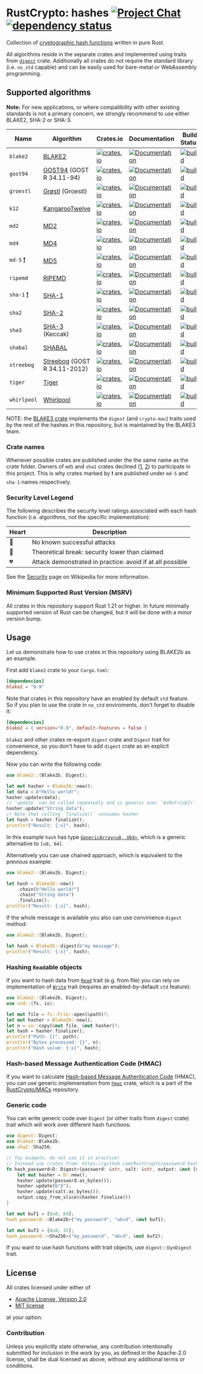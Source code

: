 # RustCrypto: hashes [![Project Chat][chat-image]][chat-link] [![dependency status][deps-image]][deps-link]

Collection of [cryptographic hash functions][1] written in pure Rust.

All algorithms reside in the separate crates and implemented using traits from
[`digest`](https://docs.rs/digest/) crate. Additionally all crates do not
require the standard library (i.e. `no_std` capable) and can be easily used for
bare-metal or WebAssembly programming.

## Supported algorithms
**Note:** For new applications, or where compatibility with other existing
standards is not a primary concern, we strongly recommend to use either
BLAKE2, SHA-2 or SHA-3.

| Name        | Algorithm  | Crates.io | Documentation | Build Status | [Security] |
|-------------|------------|-----------|---------------|--------------|------------|
| `blake2`    | [BLAKE2] | [![crates.io](https://img.shields.io/crates/v/blake2.svg)](https://crates.io/crates/blake2) | [![Documentation](https://docs.rs/blake2/badge.svg)](https://docs.rs/blake2) | [![build](https://github.com/rustcrypto/hashes/workflows/blake2/badge.svg?branch=master&event=push)](https://github.com/RustCrypto/hashes/actions?query=workflow:blake2+branch:master) | :green_heart: |
| `gost94`    | [GOST94] (GOST R 34.11-94) | [![crates.io](https://img.shields.io/crates/v/gost94.svg)](https://crates.io/crates/gost94) | [![Documentation](https://docs.rs/gost94/badge.svg)](https://docs.rs/gost94) | [![build](https://github.com/rustcrypto/hashes/workflows/gost94/badge.svg?branch=master&event=push)](https://github.com/RustCrypto/hashes/actions?query=workflow:gost94+branch:master) | :yellow_heart: |
| `groestl`   | [Grøstl] (Groestl) | [![crates.io](https://img.shields.io/crates/v/groestl.svg)](https://crates.io/crates/groestl) | [![Documentation](https://docs.rs/groestl/badge.svg)](https://docs.rs/groestl) | [![build](https://github.com/rustcrypto/hashes/workflows/groestl/badge.svg?branch=master&event=push)](https://github.com/RustCrypto/hashes/actions?query=workflow:groestl+branch:master) | :green_heart: |
| `k12`       | [KangarooTwelve] | [![crates.io](https://img.shields.io/crates/v/k12.svg)](https://crates.io/crates/k12) | [![Documentation](https://docs.rs/k12/badge.svg)](https://docs.rs/k12) | [![build](https://github.com/rustcrypto/hashes/workflows/k12/badge.svg?branch=master&event=push)](https://github.com/RustCrypto/hashes/actions?query=workflow:k12+branch:master) | :green_heart: |
| `md2`       | [MD2] | [![crates.io](https://img.shields.io/crates/v/md2.svg)](https://crates.io/crates/md2) |  [![Documentation](https://docs.rs/md2/badge.svg)](https://docs.rs/md2) | [![build](https://github.com/rustcrypto/hashes/workflows/md2/badge.svg?branch=master&event=push)](https://github.com/RustCrypto/hashes/actions?query=workflow:md2+branch:master) | :broken_heart: |
| `md4`       | [MD4] | [![crates.io](https://img.shields.io/crates/v/md4.svg)](https://crates.io/crates/md4) |  [![Documentation](https://docs.rs/md4/badge.svg)](https://docs.rs/md4) | [![build](https://github.com/rustcrypto/hashes/workflows/md4/badge.svg?branch=master&event=push)](https://github.com/RustCrypto/hashes/actions?query=workflow:md4+branch:master) | :broken_heart: |
| `md-5` [:exclamation:] | [MD5]  | [![crates.io](https://img.shields.io/crates/v/md-5.svg)](https://crates.io/crates/md-5) | [![Documentation](https://docs.rs/md-5/badge.svg)](https://docs.rs/md-5) | [![build](https://github.com/rustcrypto/hashes/workflows/md5/badge.svg?branch=master&event=push)](https://github.com/RustCrypto/hashes/actions?query=workflow:md5+branch:master) | :broken_heart: |
| `ripemd` | [RIPEMD] | [![crates.io](https://img.shields.io/crates/v/ripemd.svg)](https://crates.io/crates/ripemd) |  [![Documentation](https://docs.rs/ripemd/badge.svg)](https://docs.rs/ripemd) | [![build](https://github.com/rustcrypto/hashes/workflows/ripemd/badge.svg?branch=master&event=push)](https://github.com/RustCrypto/hashes/actions?query=workflow:ripemd+branch:master) | :green_heart: |
| `sha-1` [:exclamation:] | [SHA-1] | [![crates.io](https://img.shields.io/crates/v/sha-1.svg)](https://crates.io/crates/sha-1) | [![Documentation](https://docs.rs/sha-1/badge.svg)](https://docs.rs/sha-1) | [![build](https://github.com/rustcrypto/hashes/workflows/sha1/badge.svg?branch=master&event=push)](https://github.com/RustCrypto/hashes/actions?query=workflow:sha1+branch:master) | :broken_heart: |
| `sha2`      | [SHA-2] | [![crates.io](https://img.shields.io/crates/v/sha2.svg)](https://crates.io/crates/sha2) |  [![Documentation](https://docs.rs/sha2/badge.svg)](https://docs.rs/sha2) | [![build](https://github.com/rustcrypto/hashes/workflows/sha2/badge.svg?branch=master&event=push)](https://github.com/RustCrypto/hashes/actions?query=workflow:sha2+branch:master) | :green_heart: |
| `sha3`      | [SHA-3] (Keccak) | [![crates.io](https://img.shields.io/crates/v/sha3.svg)](https://crates.io/crates/sha3) |  [![Documentation](https://docs.rs/sha3/badge.svg)](https://docs.rs/sha3) | [![build](https://github.com/rustcrypto/hashes/workflows/sha3/badge.svg?branch=master&event=push)](https://github.com/RustCrypto/hashes/actions?query=workflow:sha3+branch:master) | :green_heart: |
| `shabal`    | [SHABAL] | [![crates.io](https://img.shields.io/crates/v/shabal.svg)](https://crates.io/crates/shabal) |  [![Documentation](https://docs.rs/shabal/badge.svg)](https://docs.rs/shabal) | [![build](https://github.com/rustcrypto/hashes/workflows/shabal/badge.svg?branch=master&event=push)](https://github.com/RustCrypto/hashes/actions?query=workflow:shabal+branch:master) | :green_heart: |
| `streebog`  | [Streebog] (GOST R 34.11-2012) | [![crates.io](https://img.shields.io/crates/v/streebog.svg)](https://crates.io/crates/streebog) |  [![Documentation](https://docs.rs/streebog/badge.svg)](https://docs.rs/streebog) | [![build](https://github.com/rustcrypto/hashes/workflows/streebog/badge.svg?branch=master&event=push)](https://github.com/RustCrypto/hashes/actions?query=workflow:streebog+branch:master) | :yellow_heart: |
| `tiger`  | [Tiger] | [![crates.io](https://img.shields.io/crates/v/tiger.svg)](https://crates.io/crates/tiger) |  [![Documentation](https://docs.rs/tiger/badge.svg)](https://docs.rs/tiger) | [![build](https://github.com/rustcrypto/hashes/workflows/tiger/badge.svg?branch=master&event=push)](https://github.com/RustCrypto/hashes/actions?query=workflow:tiger+branch:master) | :green_heart: |
| `whirlpool` | [Whirlpool] | [![crates.io](https://img.shields.io/crates/v/whirlpool.svg)](https://crates.io/crates/whirlpool) |  [![Documentation](https://docs.rs/whirlpool/badge.svg)](https://docs.rs/whirlpool) | [![build](https://github.com/rustcrypto/hashes/workflows/whirlpool/badge.svg?branch=master&event=push)](https://github.com/RustCrypto/hashes/actions?query=workflow:whirlpool+branch:master) | :green_heart: |

NOTE: the [BLAKE3 crate](https://github.com/BLAKE3-team/BLAKE3) implements the `digest` (and `crypto-mac`) traits used by the rest of the hashes in this repository, but is maintained by the BLAKE3 team.

[Security]: https://en.wikipedia.org/wiki/Hash_function_security_summary
[:exclamation:]: #crate-names

### Crate names
Whenever possible crates are published under the the same name as the crate
folder. Owners of `md5` and `sha1` crates declined
([1](https://github.com/stainless-steel/md5/pull/2),
[2](https://github.com/mitsuhiko/rust-sha1/issues/17)) to participate in this
project. This is why crates marked by :exclamation: are published under
`md-5` and `sha-1` names respectively.

### Security Level Legend
The following describes the security level ratings associated with each
hash function (i.e. algorithms, not the specific implementation):

| Heart          | Description |
|----------------|-------------|
| :green_heart:  | No known successful attacks |
| :yellow_heart: | Theoretical break: security lower than claimed |
| :broken_heart: | Attack demonstrated in practice: avoid if at all possible |

See the [Security] page on Wikipedia for more information.

### Minimum Supported Rust Version (MSRV)
All crates in this repository support Rust 1.21 or higher. In future
minimally supported version of Rust can be changed, but it will be done with
a minor version bump.

## Usage
Let us demonstrate how to use crates in this repository using BLAKE2b as an
example.

First add `blake2` crate to your `Cargo.toml`:

```toml
[dependencies]
blake2 = "0.9"
```

Note that crates in this repository have an enabled by default `std` feature.
So if you plan to use the crate in `no_std` enviroments, don't forget to disable it:

```toml
[dependencies]
blake2 = { version="0.9", default-features = false }
```

`blake2` and other crates re-export `digest` crate and `Digest` trait for
convenience, so you don't have to add `digest` crate as an explicit dependency.

Now you can write the following code:

```Rust
use blake2::{Blake2b, Digest};

let mut hasher = Blake2b::new();
let data = b"Hello world!";
hasher.update(data);
// `update` can be called repeatedly and is generic over `AsRef<[u8]>`
hasher.update("String data");
// Note that calling `finalize()` consumes hasher
let hash = hasher.finalize();
println!("Result: {:x}", hash);
```

In this example `hash` has type [`GenericArray<u8, U64>`][2], which is a generic
alternative to `[u8; 64]`.

Alternatively you can use chained approach, which is equivalent to the previous
example:

```Rust
use blake2::{Blake2b, Digest};

let hash = Blake2b::new()
    .chain(b"Hello world!")
    .chain("String data")
    .finalize();
println!("Result: {:x}", hash);
```

If the whole message is available you also can use convinience `digest` method:

```Rust
use blake2::{Blake2b, Digest};

let hash = Blake2b::digest(b"my message");
println!("Result: {:x}", hash);
```

### Hashing `Read`able objects

If you want to hash data from [`Read`][3] trait (e.g. from file) you can rely on
implementation of [`Write`][4] trait (requires an enabled-by-default `std` feature):

```Rust
use blake2::{Blake2b, Digest};
use std::{fs, io};

let mut file = fs::File::open(&path)?;
let mut hasher = Blake2b::new();
let n = io::copy(&mut file, &mut hasher)?;
let hash = hasher.finalize();
println!("Path: {}", path);
println!("Bytes processed: {}", n);
println!("Hash value: {:x}", hash);
```

### Hash-based Message Authentication Code (HMAC)

If you want to calculate [Hash-based Message Authentication Code][5] (HMAC),
you can use generic implementation from [`hmac`](https://docs.rs/hmac) crate,
which is a part of the [RustCrypto/MACs][6] repository.

### Generic code

You can write generic code over `Digest` (or other traits from `digest` crate)
trait which will work over different hash functions:

```Rust
use digest::Digest;
use blake2::Blake2b;
use sha2::Sha256;

// Toy example, do not use it in practice!
// Instead use crates from: https://github.com/RustCrypto/password-hashing
fn hash_password<D: Digest>(password: &str, salt: &str, output: &mut [u8]) {
    let mut hasher = D::new();
    hasher.update(password.as_bytes());
    hasher.update(b"$");
    hasher.update(salt.as_bytes());
    output.copy_from_slice(&hasher.finalize())
}

let mut buf1 = [0u8; 64];
hash_password::<Blake2b>("my_password", "abcd", &mut buf1);

let mut buf2 = [0u8; 32];
hash_password::<Sha256>("my_password", "abcd", &mut buf2);
```

If you want to use hash functions with trait objects, use `digest::DynDigest`
trait.

## License

All crates licensed under either of

 * [Apache License, Version 2.0](http://www.apache.org/licenses/LICENSE-2.0)
 * [MIT license](http://opensource.org/licenses/MIT)

at your option.

### Contribution

Unless you explicitly state otherwise, any contribution intentionally submitted
for inclusion in the work by you, as defined in the Apache-2.0 license, shall be
dual licensed as above, without any additional terms or conditions.

[//]: # (badges)

[chat-image]: https://img.shields.io/badge/zulip-join_chat-blue.svg
[chat-link]: https://rustcrypto.zulipchat.com/#narrow/stream/260041-hashes
[deps-image]: https://deps.rs/repo/github/RustCrypto/hashes/status.svg
[deps-link]: https://deps.rs/repo/github/RustCrypto/hashes

[//]: # (footnotes)

[1]: https://en.wikipedia.org/wiki/Cryptographic_hash_function
[2]: https://docs.rs/generic-array
[3]: https://doc.rust-lang.org/std/io/trait.Read.html
[4]: https://doc.rust-lang.org/std/io/trait.Write.html
[5]: https://en.wikipedia.org/wiki/Hash-based_message_authentication_code
[6]: https://github.com/RustCrypto/MACs

[//]: # (algorithms)

[BLAKE2]: https://en.wikipedia.org/wiki/BLAKE_(hash_function)#BLAKE2
[GOST94]: https://en.wikipedia.org/wiki/GOST_(hash_function)
[Grøstl]: https://en.wikipedia.org/wiki/Grøstl
[KangarooTwelve]: https://keccak.team/kangarootwelve.html
[MD2]: https://en.wikipedia.org/wiki/MD2_(cryptography)
[MD4]: https://en.wikipedia.org/wiki/MD4
[MD5]: https://en.wikipedia.org/wiki/MD5
[RIPEMD]: https://en.wikipedia.org/wiki/RIPEMD
[SHA-1]: https://en.wikipedia.org/wiki/SHA-1
[SHA-2]: https://en.wikipedia.org/wiki/SHA-2
[SHA-3]: https://en.wikipedia.org/wiki/SHA-3
[SHABAL]: https://www.cs.rit.edu/~ark/20090927/Round2Candidates/Shabal.pdf
[Streebog]: https://en.wikipedia.org/wiki/Streebog
[Whirlpool]: https://en.wikipedia.org/wiki/Whirlpool_(cryptography)
[Tiger]: http://www.cs.technion.ac.il/~biham/Reports/Tiger/tiger/tiger.html
